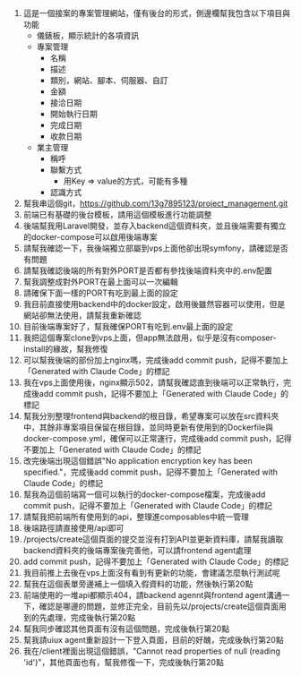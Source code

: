 1. 這是一個接案的專案管理網站，僅有後台的形式，側邊欄幫我包含以下項目與功能
    - 儀錶板，顯示統計的各項資訊
    - 專案管理
        * 名稱
        * 描述
        * 類別，網站、腳本、伺服器、自訂
        * 金額
        * 接洽日期
        * 開始執行日期
        * 完成日期
        * 收款日期
    - 業主管理
        * 稱呼
        * 聯繫方式
            + 用Key => value的方式，可能有多種
        * 認識方式
2. 幫我串這個git，https://github.com/13g7895123/project_management.git
3. 前端已有基礎的後台模板，請用這個模板進行功能調整
4. 後端幫我用Laravel開發，並存入backend這個資料夾，並且後端需要有獨立的docker-compose可以啟用後端專案
5. 請幫我確認一下，我後端獨立部屬到vps上面他卻出現symfony，請確認是否有問題
6. 請幫我確認後端的所有對外PORT是否都有參找後端資料夾中的.env配置
7. 幫我調整成對外PORT在最上面可以一次編輯
8. 請確保下面一樣的PORT有吃到最上面的設定
9. 我目前直接使用backend中的docker設定，啟用後雖然容器可以使用，但是網站卻無法使用，請幫我重新確認
10. 目前後端專案好了，幫我確保PORT有吃到.env最上面的設定
11. 我把這個專案clone到vps上面，但app無法啟用，似乎是沒有composer-install的緣故，幫我修復
12. 可以幫我後端的部份加上nginx嗎，完成後add commit push，記得不要加上「Generated with Claude Code」的標記
13. 我在vps上面使用後，nginx顯示502，請幫我確認直到後端可以正常執行，完成後add commit push，記得不要加上「Generated with Claude Code」的標記
14. 幫我分別整理frontend與backend的根目錄，希望專案可以放在src資料夾中，其餘非專案項目保留在根目錄，並同時更新有使用到的Dockerfile與docker-compose.yml，確保可以正常運行，完成後add commit push，記得不要加上「Generated with Claude Code」的標記
15. 改完後端出現這個錯誤"No application encryption key has been specified."，完成後add commit push，記得不要加上「Generated with Claude Code」的標記
16. 幫我為這個前端寫一個可以執行的docker-compose檔案，完成後add commit push，記得不要加上「Generated with Claude Code」的標記
17. 請幫我把前端所有使用到的api，整理進composables中統一管理
18. 後端路徑請直接使用/api即可
19. /projects/create這個頁面的提交並沒有打到API並更新資料庫，請幫我讀取backend資料夾的後端專案後完善他，可以請frontend agent處理
20. add commit push，記得不要加上「Generated with Claude Code」的標記
21. 我目前推上去後在vps上面沒有看到有更新的功能，會建議怎麼執行測試呢
22. 幫我在這個表單旁邊補上一個填入假資料的功能，然後執行第20點
23. 前端使用的一堆api都顯示404，請backend agennt與frontend agent溝通一下，確認是哪邊的問題，並修正完全，目前先以/projects/create這個頁面用到的先處理，完成後執行第20點
24. 幫我同步確認其他頁面有沒有這個問題，完成後執行第20點
25. 幫我請uiux agent重新設計一下登入頁面，目前的好醜，完成後執行第20點
26. 我在/client裡面出現這個錯誤，"Cannot read properties of null (reading 'id')"，其他頁面也有，幫我修復一下，完成後執行第20點